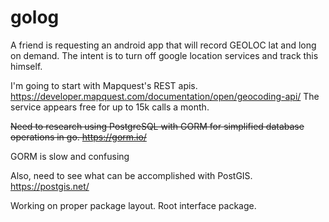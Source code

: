 # golog

A friend is requesting an android app that will record GEOLOC lat and long on demand. The intent is to turn off google location services and track this himself. 

I'm going to start with Mapquest's REST apis. https://developer.mapquest.com/documentation/open/geocoding-api/ 
The service appears free for up to 15k calls a month.

~~Need to research using PostgreSQL with GORM for simplified database operations in go. https://gorm.io/~~

   GORM is slow and confusing 

Also, need to see what can be accomplished with PostGIS. https://postgis.net/

Working on proper package layout. Root interface package. 


